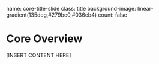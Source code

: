 name: core-title-slide
class: title
background-image: linear-gradient(135deg,#279be0,#036eb4)
count: false
# Core Overview

[INSERT CONTENT HERE]



